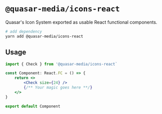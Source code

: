 # `@quasar-media/icons-react`

Quasar's Icon System exported as usable React functional components.

```sh
# add dependency
yarn add @quasar-media/icons-react
```

## Usage

```jsx
import { Check } from '@quasar-media/icons-react`

const Component: React.FC = () => {
    return <>
        <Check size={24} />
        {/** Your magic goes here **/}
    </>
}

export default Component
```